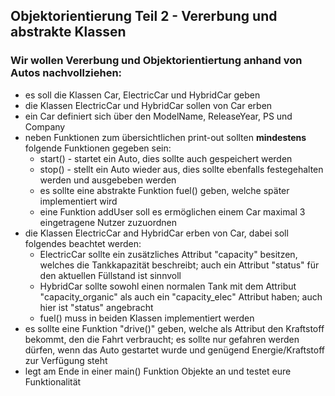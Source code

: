 ## __Objektorientierung Teil 2 - Vererbung und abstrakte Klassen__

### Wir wollen Vererbung und Objektorientiertung anhand von Autos nachvollziehen:
- es soll die Klassen Car, ElectricCar und HybridCar geben 
- die Klassen ElectricCar und HybridCar sollen von Car erben
- ein Car definiert sich über den ModelName, ReleaseYear, PS und Company 
- neben Funktionen zum übersichtlichen print-out sollten __mindestens__ folgende Funktionen gegeben sein:
  - start() - startet ein Auto, dies sollte auch gespeichert werden
  - stop() - stellt ein Auto wieder aus, dies sollte ebenfalls festegehalten werden und ausgebeben werden
  - es sollte eine abstrakte Funktion fuel() geben, welche später implementiert wird 
  - eine Funktion addUser soll es ermöglichen einem Car maximal 3 eingetragene Nutzer zuzuordnen
- die Klassen ElectricCar and HybridCar erben von Car, dabei soll folgendes beachtet werden:
  - ElectricCar sollte ein zusätzliches Attribut "capacity" besitzen, welches die Tankkapazität beschreibt; auch ein Attribut "status" für den aktuellen Füllstand ist sinnvoll
  - HybridCar sollte sowohl einen normalen Tank mit dem Attribut "capacity_organic" als auch ein "capacity_elec" Attribut haben; auch hier ist "status" angebracht
  - fuel() muss in beiden Klassen implementiert werden
- es sollte eine Funktion "drive()" geben, welche als Attribut den Kraftstoff bekommt, den die Fahrt verbraucht; es sollte nur gefahren werden dürfen, wenn das Auto gestartet wurde und genügend Energie/Kraftstoff zur Verfügung steht 
- legt am Ende in einer main() Funktion Objekte an und testet eure Funktionalität